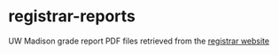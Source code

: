 # registrar-reports

UW Madison grade report PDF files retrieved from the [registrar website](https://registrar.wisc.edu/grade-reports/)
